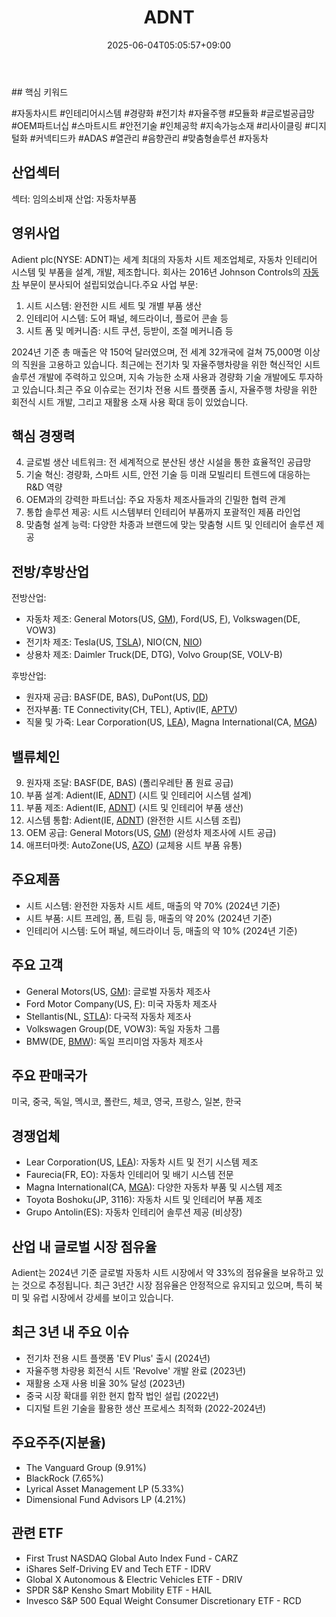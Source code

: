 ﻿---
title: "ADNT"
date: 2025-06-04T05:05:57+09:00
lastmod: 2025-06-04T05:05:57+09:00
type: docs
sidebar:
  open: true
weight: 29
---
<div style="display:none">
  <meta property="article:published_time" content="2025-06-03T20:05:57Z" />
  <meta property="article:modified_time" content="2025-06-03T20:05:57Z" />
</div>
## 핵심 키워드

#자동차시트 #인테리어시스템 #경량화 #전기차 #자율주행 #모듈화 #글로벌공급망 #OEM파트너십 #스마트시트 #안전기술 #인체공학 #지속가능소재 #리사이클링 #디지털화 #커넥티드카 #ADAS #열관리 #음향관리 #맞춤형솔루션 #자동차 

## 산업섹터

섹터: 임의소비재
산업: 자동차부품

## 영위사업

Adient plc(NYSE: ADNT)는 세계 최대의 자동차 시트 제조업체로, 자동차 인테리어 시스템 및 부품을 설계, 개발, 제조합니다. 회사는 2016년 Johnson Controls의 [자동차](/industry-study/자동차/) 부문이 분사되어 설립되었습니다.주요 사업 부문:

1. 시트 시스템: 완전한 시트 세트 및 개별 부품 생산
2. 인테리어 시스템: 도어 패널, 헤드라이너, 플로어 콘솔 등
3. 시트 폼 및 메커니즘: 시트 쿠션, 등받이, 조절 메커니즘 등

2024년 기준 총 매출은 약 150억 달러였으며, 전 세계 32개국에 걸쳐 75,000명 이상의 직원을 고용하고 있습니다. 최근에는 전기차 및 자율주행차량을 위한 혁신적인 시트 솔루션 개발에 주력하고 있으며, 지속 가능한 소재 사용과 경량화 기술 개발에도 투자하고 있습니다.최근 주요 이슈로는 전기차 전용 시트 플랫폼 출시, 자율주행 차량을 위한 회전식 시트 개발, 그리고 재활용 소재 사용 확대 등이 있었습니다.

## 핵심 경쟁력

4. 글로벌 생산 네트워크: 전 세계적으로 분산된 생산 시설을 통한 효율적인 공급망
5. 기술 혁신: 경량화, 스마트 시트, 안전 기술 등 미래 모빌리티 트렌드에 대응하는 R&D 역량
6. OEM과의 강력한 파트너십: 주요 자동차 제조사들과의 긴밀한 협력 관계
7. 통합 솔루션 제공: 시트 시스템부터 인테리어 부품까지 포괄적인 제품 라인업
8. 맞춤형 설계 능력: 다양한 차종과 브랜드에 맞는 맞춤형 시트 및 인테리어 솔루션 제공

## 전방/후방산업

전방산업:

- 자동차 제조: General Motors(US, [GM](/company-analysis/gm/)), Ford(US, [F](/company-analysis/f/)), Volkswagen(DE, VOW3)
- 전기차 제조: Tesla(US, [TSLA](/company-analysis/tsla/)), NIO(CN, [NIO](/company-analysis/nio/))
- 상용차 제조: Daimler Truck(DE, DTG), Volvo Group(SE, VOLV-B)

후방산업:

- 원자재 공급: BASF(DE, BAS), DuPont(US, [DD](/company-analysis/dd/))
- 전자부품: TE Connectivity(CH, TEL), Aptiv(IE, [APTV](/company-analysis/aptv/))
- 직물 및 가죽: Lear Corporation(US, [LEA](/company-analysis/lea/)), Magna International(CA, [MGA](/company-analysis/mga/))

## 밸류체인

9. 원자재 조달: BASF(DE, BAS) (폴리우레탄 폼 원료 공급)
10. 부품 설계: Adient(IE, [ADNT](/company-analysis/adnt/)) (시트 및 인테리어 시스템 설계)
11. 부품 제조: Adient(IE, [ADNT](/company-analysis/adnt/)) (시트 및 인테리어 부품 생산)
12. 시스템 통합: Adient(IE, [ADNT](/company-analysis/adnt/)) (완전한 시트 시스템 조립)
13. OEM 공급: General Motors(US, [GM](/company-analysis/gm/)) (완성차 제조사에 시트 공급)
14. 애프터마켓: AutoZone(US, [AZO](/company-analysis/azo/)) (교체용 시트 부품 유통)

## 주요제품

- 시트 시스템: 완전한 자동차 시트 세트, 매출의 약 70% (2024년 기준)
- 시트 부품: 시트 프레임, 폼, 트림 등, 매출의 약 20% (2024년 기준)
- 인테리어 시스템: 도어 패널, 헤드라이너 등, 매출의 약 10% (2024년 기준)

## 주요 고객

- General Motors(US, [GM](/company-analysis/gm/)): 글로벌 자동차 제조사
- Ford Motor Company(US, [F](/company-analysis/f/)): 미국 자동차 제조사
- Stellantis(NL, [STLA](/company-analysis/stla/)): 다국적 자동차 제조사
- Volkswagen Group(DE, VOW3): 독일 자동차 그룹
- BMW(DE, [BMW](/company-analysis/bmw/)): 독일 프리미엄 자동차 제조사

## 주요 판매국가

미국, 중국, 독일, 멕시코, 폴란드, 체코, 영국, 프랑스, 일본, 한국

## 경쟁업체

- Lear Corporation(US, [LEA](/company-analysis/lea/)): 자동차 시트 및 전기 시스템 제조
- Faurecia(FR, EO): 자동차 인테리어 및 배기 시스템 전문
- Magna International(CA, [MGA](/company-analysis/mga/)): 다양한 자동차 부품 및 시스템 제조
- Toyota Boshoku(JP, 3116): 자동차 시트 및 인테리어 부품 제조
- Grupo Antolin(ES): 자동차 인테리어 솔루션 제공 (비상장)

## 산업 내 글로벌 시장 점유율

Adient는 2024년 기준 글로벌 자동차 시트 시장에서 약 33%의 점유율을 보유하고 있는 것으로 추정됩니다. 최근 3년간 시장 점유율은 안정적으로 유지되고 있으며, 특히 북미 및 유럽 시장에서 강세를 보이고 있습니다.

## 최근 3년 내 주요 이슈

- 전기차 전용 시트 플랫폼 'EV Plus' 출시 (2024년)
- 자율주행 차량용 회전식 시트 'Revolve' 개발 완료 (2023년)
- 재활용 소재 사용 비율 30% 달성 (2023년)
- 중국 시장 확대를 위한 현지 합작 법인 설립 (2022년)
- 디지털 트윈 기술을 활용한 생산 프로세스 최적화 (2022-2024년)

## 주요주주(지분율)

- The Vanguard Group (9.91%)
- BlackRock (7.65%)
- Lyrical Asset Management LP (5.33%)
- Dimensional Fund Advisors LP (4.21%)

## 관련 ETF

- First Trust NASDAQ Global Auto Index Fund - CARZ
- iShares Self-Driving EV and Tech ETF - IDRV
- Global X Autonomous & Electric Vehicles ETF - DRIV
- SPDR S&P Kensho Smart Mobility ETF - HAIL
- Invesco S&P 500 Equal Weight Consumer Discretionary ETF - RCD
